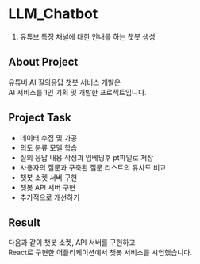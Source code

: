 # LLM_Chatbot

1. 유튜브 특정 채널에 대한 안내를 하는 챗봇 생성

## About Project
유튜버 AI 질의응답 챗봇 서비스 개발은  
AI 서비스를 1인 기획 및 개발한 프로젝트입니다.  

## Project Task
- 데이터 수집 및 가공
- 의도 분류 모델 학습
- 질의 응답 내용 작성과 임베딩후 pt파일로 저장
- 사용자의 질문과 구축된 질문 리스트의 유사도 비교
- 챗봇 소켓 서버 구현
- 챗봇 API 서버 구현
- 추가적으로 개선하기

## Result
다음과 같이 챗봇 소켓, API 서버를 구현하고  
React로 구현한 어플리케이션에서 챗봇 서비스를 시연했습니다.  
<br>

<!--
참고 URL https://seokii.tistory.com/146
-->